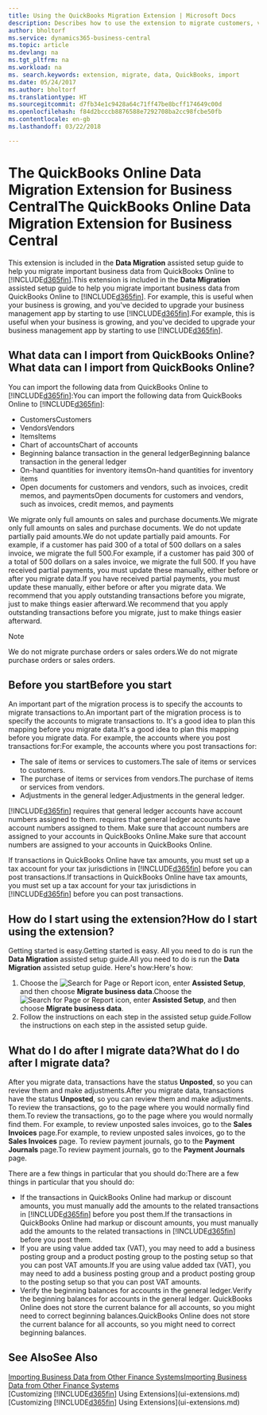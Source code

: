 ```yaml
---
title: Using the QuickBooks Migration Extension | Microsoft Docs
description: Describes how to use the extension to migrate customers, vendors, items, and accounts from QuickBooks Online to Business Central.
author: bholtorf
ms.service: dynamics365-business-central
ms.topic: article
ms.devlang: na
ms.tgt_pltfrm: na
ms.workload: na
ms. search.keywords: extension, migrate, data, QuickBooks, import
ms.date: 05/24/2017
ms.author: bholtorf
ms.translationtype: HT
ms.sourcegitcommit: d7fb34e1c9428a64c71ff47be8bcff174649c00d
ms.openlocfilehash: f84d2bcccb8876588e7292708ba2cc98fcbe50fb
ms.contentlocale: en-gb
ms.lasthandoff: 03/22/2018

---
```


# <a name="the-quickbooks-online-data-migration-extension-for-business-central"></a><span data-ttu-id="5582b-103">The QuickBooks Online Data Migration Extension for Business Central</span><span class="sxs-lookup"><span data-stu-id="5582b-103">The QuickBooks Online Data Migration Extension for Business Central</span></span>
<span data-ttu-id="5582b-104">This extension is included in the **Data Migration** assisted setup guide to help you migrate important business data from QuickBooks Online to [!INCLUDE[d365fin](includes/d365fin_md.md)].</span><span class="sxs-lookup"><span data-stu-id="5582b-104">This extension is included in the **Data Migration** assisted setup guide to help you migrate important business data from QuickBooks Online to [!INCLUDE[d365fin](includes/d365fin_md.md)].</span></span> <span data-ttu-id="5582b-105">For example, this is useful when your business is growing, and you've decided to upgrade your business management app by starting to use [!INCLUDE[d365fin](includes/d365fin_md.md)].</span><span class="sxs-lookup"><span data-stu-id="5582b-105">For example, this is useful when your business is growing, and you've decided to upgrade your business management app by starting to use [!INCLUDE[d365fin](includes/d365fin_md.md)].</span></span>

## <a name="what-data-can-i-import-from-quickbooks-online"></a><span data-ttu-id="5582b-106">What data can I import from QuickBooks Online?</span><span class="sxs-lookup"><span data-stu-id="5582b-106">What data can I import from QuickBooks Online?</span></span>
<span data-ttu-id="5582b-107">You can import the following data from QuickBooks Online to [!INCLUDE[d365fin](includes/d365fin_md.md)]:</span><span class="sxs-lookup"><span data-stu-id="5582b-107">You can import the following data from QuickBooks Online to [!INCLUDE[d365fin](includes/d365fin_md.md)]:</span></span>  

* <span data-ttu-id="5582b-108">Customers</span><span class="sxs-lookup"><span data-stu-id="5582b-108">Customers</span></span>
* <span data-ttu-id="5582b-109">Vendors</span><span class="sxs-lookup"><span data-stu-id="5582b-109">Vendors</span></span>
* <span data-ttu-id="5582b-110">Items</span><span class="sxs-lookup"><span data-stu-id="5582b-110">Items</span></span>
* <span data-ttu-id="5582b-111">Chart of accounts</span><span class="sxs-lookup"><span data-stu-id="5582b-111">Chart of accounts</span></span>
* <span data-ttu-id="5582b-112">Beginning balance transaction in the general ledger</span><span class="sxs-lookup"><span data-stu-id="5582b-112">Beginning balance transaction in the general ledger</span></span>
* <span data-ttu-id="5582b-113">On-hand quantities for inventory items</span><span class="sxs-lookup"><span data-stu-id="5582b-113">On-hand quantities for inventory items</span></span>
* <span data-ttu-id="5582b-114">Open documents for customers and vendors, such as invoices, credit memos, and payments</span><span class="sxs-lookup"><span data-stu-id="5582b-114">Open documents for customers and vendors, such as invoices, credit memos, and payments</span></span>

<span data-ttu-id="5582b-115">We migrate only full amounts on sales and purchase documents.</span><span class="sxs-lookup"><span data-stu-id="5582b-115">We migrate only full amounts on sales and purchase documents.</span></span> <span data-ttu-id="5582b-116">We do not update partially paid amounts.</span><span class="sxs-lookup"><span data-stu-id="5582b-116">We do not update partially paid amounts.</span></span> <span data-ttu-id="5582b-117">For example, if a customer has paid 300 of a total of 500 dollars on a sales invoice, we migrate the full 500.</span><span class="sxs-lookup"><span data-stu-id="5582b-117">For example, if a customer has paid 300 of a total of 500 dollars on a sales invoice, we migrate the full 500.</span></span> <span data-ttu-id="5582b-118">If you have received partial payments, you must update these manually, either before or after you migrate data.</span><span class="sxs-lookup"><span data-stu-id="5582b-118">If you have received partial payments, you must update these manually, either before or after you migrate data.</span></span> <span data-ttu-id="5582b-119">We recommend that you apply outstanding transactions before you migrate, just to make things easier afterward.</span><span class="sxs-lookup"><span data-stu-id="5582b-119">We recommend that you apply outstanding transactions before you migrate, just to make things easier afterward.</span></span>

> [!NOTE]  
>   <span data-ttu-id="5582b-120">We do not migrate purchase orders or sales orders.</span><span class="sxs-lookup"><span data-stu-id="5582b-120">We do not migrate purchase orders or sales orders.</span></span>

## <a name="before-you-start"></a><span data-ttu-id="5582b-121">Before you start</span><span class="sxs-lookup"><span data-stu-id="5582b-121">Before you start</span></span>
<span data-ttu-id="5582b-122">An important part of the migration process is to specify the accounts to migrate transactions to.</span><span class="sxs-lookup"><span data-stu-id="5582b-122">An important part of the migration process is to specify the accounts to migrate transactions to.</span></span> <span data-ttu-id="5582b-123">It's a good idea to plan this mapping before you migrate data.</span><span class="sxs-lookup"><span data-stu-id="5582b-123">It's a good idea to plan this mapping before you migrate data.</span></span> <span data-ttu-id="5582b-124">For example, the accounts where you post transactions for:</span><span class="sxs-lookup"><span data-stu-id="5582b-124">For example, the accounts where you post transactions for:</span></span>  

* <span data-ttu-id="5582b-125">The sale of items or services to customers.</span><span class="sxs-lookup"><span data-stu-id="5582b-125">The sale of items or services to customers.</span></span>
* <span data-ttu-id="5582b-126">The purchase of items or services from vendors.</span><span class="sxs-lookup"><span data-stu-id="5582b-126">The purchase of items or services from vendors.</span></span>  
* <span data-ttu-id="5582b-127">Adjustments in the general ledger.</span><span class="sxs-lookup"><span data-stu-id="5582b-127">Adjustments in the general ledger.</span></span>  

[!INCLUDE[d365fin](includes/d365fin_md.md)]<span data-ttu-id="5582b-128"> requires that general ledger accounts have account numbers assigned to them.</span><span class="sxs-lookup"><span data-stu-id="5582b-128"> requires that general ledger accounts have account numbers assigned to them.</span></span> <span data-ttu-id="5582b-129">Make sure that account numbers are assigned to your accounts in QuickBooks Online.</span><span class="sxs-lookup"><span data-stu-id="5582b-129">Make sure that account numbers are assigned to your accounts in QuickBooks Online.</span></span>

<span data-ttu-id="5582b-130">If transactions in QuickBooks Online have tax amounts, you must set up a tax account for your tax jurisdictions in [!INCLUDE[d365fin](includes/d365fin_md.md)] before you can post transactions.</span><span class="sxs-lookup"><span data-stu-id="5582b-130">If transactions in QuickBooks Online have tax amounts, you must set up a tax account for your tax jurisdictions in [!INCLUDE[d365fin](includes/d365fin_md.md)] before you can post transactions.</span></span>

## <a name="how-do-i-start-using-the-extension"></a><span data-ttu-id="5582b-131">How do I start using the extension?</span><span class="sxs-lookup"><span data-stu-id="5582b-131">How do I start using the extension?</span></span>
<span data-ttu-id="5582b-132">Getting started is easy.</span><span class="sxs-lookup"><span data-stu-id="5582b-132">Getting started is easy.</span></span> <span data-ttu-id="5582b-133">All you need to do is run the **Data Migration** assisted setup guide.</span><span class="sxs-lookup"><span data-stu-id="5582b-133">All you need to do is run the **Data Migration** assisted setup guide.</span></span> <span data-ttu-id="5582b-134">Here's how:</span><span class="sxs-lookup"><span data-stu-id="5582b-134">Here's how:</span></span>

1. <span data-ttu-id="5582b-135">Choose the ![Search for Page or Report](media/ui-search/search_small.png "Search for Page or Report icon") icon, enter **Assisted Setup**, and then choose **Migrate business data**.</span><span class="sxs-lookup"><span data-stu-id="5582b-135">Choose the ![Search for Page or Report](media/ui-search/search_small.png "Search for Page or Report icon") icon, enter **Assisted Setup**, and then choose **Migrate business data**.</span></span>
2. <span data-ttu-id="5582b-136">Follow the instructions on each step in the assisted setup guide.</span><span class="sxs-lookup"><span data-stu-id="5582b-136">Follow the instructions on each step in the assisted setup guide.</span></span>

## <a name="what-do-i-do-after-i-migrate-data"></a><span data-ttu-id="5582b-137">What do I do after I migrate data?</span><span class="sxs-lookup"><span data-stu-id="5582b-137">What do I do after I migrate data?</span></span>
<span data-ttu-id="5582b-138">After you migrate data, transactions have the status **Unposted**, so you can review them and make adjustments.</span><span class="sxs-lookup"><span data-stu-id="5582b-138">After you migrate data, transactions have the status **Unposted**, so you can review them and make adjustments.</span></span> <span data-ttu-id="5582b-139">To review the transactions, go to the page where you would normally find them.</span><span class="sxs-lookup"><span data-stu-id="5582b-139">To review the transactions, go to the page where you would normally find them.</span></span> <span data-ttu-id="5582b-140">For example, to review unposted sales invoices, go to the **Sales Invoices** page.</span><span class="sxs-lookup"><span data-stu-id="5582b-140">For example, to review unposted sales invoices, go to the **Sales Invoices** page.</span></span> <span data-ttu-id="5582b-141">To review payment journals, go to the **Payment Journals** page.</span><span class="sxs-lookup"><span data-stu-id="5582b-141">To review payment journals, go to the **Payment Journals** page.</span></span>   

<span data-ttu-id="5582b-142">There are a few things in particular that you should do:</span><span class="sxs-lookup"><span data-stu-id="5582b-142">There are a few things in particular that you should do:</span></span>

* <span data-ttu-id="5582b-143">If the transactions in QuickBooks Online had markup or discount amounts, you must manually add the amounts to the related transactions in [!INCLUDE[d365fin](includes/d365fin_md.md)] before you post them.</span><span class="sxs-lookup"><span data-stu-id="5582b-143">If the transactions in QuickBooks Online had markup or discount amounts, you must manually add the amounts to the related transactions in [!INCLUDE[d365fin](includes/d365fin_md.md)] before you post them.</span></span>
* <span data-ttu-id="5582b-144">If you are using value added tax (VAT), you may need to add a business posting group and a product posting group to the posting setup so that you can post VAT amounts.</span><span class="sxs-lookup"><span data-stu-id="5582b-144">If you are using value added tax (VAT), you may need to add a business posting group and a product posting group to the posting setup so that you can post VAT amounts.</span></span>
* <span data-ttu-id="5582b-145">Verify the beginning balances for accounts in the general ledger.</span><span class="sxs-lookup"><span data-stu-id="5582b-145">Verify the beginning balances for accounts in the general ledger.</span></span> <span data-ttu-id="5582b-146">QuickBooks Online does not store the current balance for all accounts, so you might need to correct beginning balances.</span><span class="sxs-lookup"><span data-stu-id="5582b-146">QuickBooks Online does not store the current balance for all accounts, so you might need to correct beginning balances.</span></span>

## <a name="see-also"></a><span data-ttu-id="5582b-147">See Also</span><span class="sxs-lookup"><span data-stu-id="5582b-147">See Also</span></span>
[<span data-ttu-id="5582b-148">Importing Business Data from Other Finance Systems</span><span class="sxs-lookup"><span data-stu-id="5582b-148">Importing Business Data from Other Finance Systems</span></span>](upload-data.md)  
<span data-ttu-id="5582b-149">[Customizing [!INCLUDE[d365fin](includes/d365fin_md.md)] Using Extensions](ui-extensions.md)</span><span class="sxs-lookup"><span data-stu-id="5582b-149">[Customizing [!INCLUDE[d365fin](includes/d365fin_md.md)] Using Extensions](ui-extensions.md)</span></span>  

